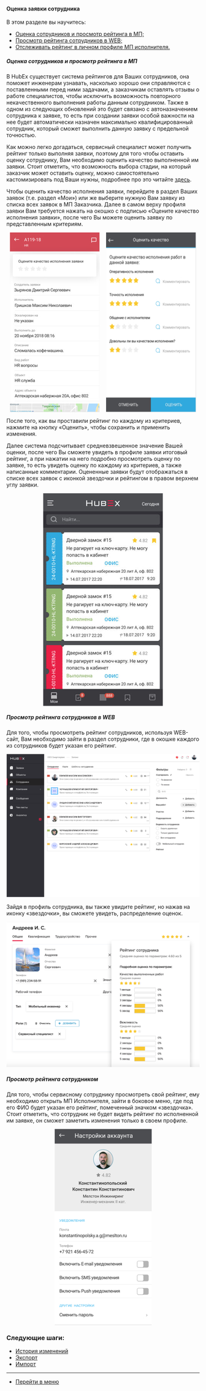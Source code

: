 #### Оценка заявки сотрудника
В этом разделе вы научитесь:
<html>
  <meta charset="utf-8">
  <title>Быстрый переход внутри документа</title>
 <ul>
       <li><a href="#rate1">Оценка сотрудников и просмотр рейтинга в МП;</a></li>
       <li><a href="#rate2">Просмотр рейтинга сотрудников в WEB;</a></li>
       <li><a href="#rate3">Отслеживать рейтинг в личном профиле МП исполнителя.</a></li>
 </ul>
</html>

<h5 id="rate1">Оценка сотрудников и просмотр рейтинга в МП</h5>

В HubEx существует система рейтингов для Ваших сотрудников, она поможет инженерам узнавать, насколько хорошо они справляются с поставленными перед ними задачами, а заказчикам оставлять отзывы о работе специалистов, чтобы исключить возможность повторного некачественного выполнения работы данным сотрудником. Также в одном из следующих обновлений это будет связано с автоназначением сотрудника к заявке, то есть при создании заявки особой важности на нее будет автоматически назначен максимально квалифицированный сотрудник, который сможет выполнить данную заявку с предельной точностью.

Как можно легко догадаться, сервисный специалист может получить рейтинг только выполняя заявки, поэтому для того чтобы оставить оценку сотруднику, Вам необходимо оценить качество выполненной им заявки. Стоит отметить, что возможность выбора стадии, на который заказчик может оставить оценку, можно самостоятельно кастомизировать под Ваши нужны, подробнее про это читайте [здесь](https://wiki.hubex.ru/docs/FAQ/RU/admin/ElementsOfInterface.html).

Чтобы оценить качество исполнения заявки, перейдите в раздел Ваших заявок (т.е. раздел «Мои») или же выберите нужную Вам заявку из списка всех заявок в МП Заказчика. Далее в самом верху профиля заявки Вам требуется нажать на окошко с подписью «Оцените качество исполнения заявки», после чего Вы можете оценить заявку по представленным критериям.

<div style="display: flex;">
  <img  style="margin: 0 auto; display: block; max-width: 100%;" src="/attachments/images/FAQ/USER/Ratings/rate2.jpg" /><img style="margin: 0 auto; display: block; max-width: 100%;" src="/attachments/images/FAQ/USER/Ratings/rate3.jpg" />
</div>

После того, как вы проставили рейтинг по каждому из критериев, нажмите на кнопку «Оценить», чтобы сохранить и применить изменения.

Далее система подсчитывает средневзвешенное значение Вашей оценки, после чего Вы сможете увидеть в профиле заявки итоговый рейтинг, а при нажатии на него подробно просмотреть оценку по заявке, то есть увидеть оценку по каждому из критериев, а также написанные комментарии. Оцененные заявки будут отображаться в списке всех заявок с иконкой звездочки и рейтингом в правом верхнем углу заявки.

<div>
  <img  style="margin: 0 auto; display: block; max-width: 100%;" src="/attachments/images/FAQ/USER/Ratings/rate1.jpg" />
</div>

<h5 id="rate2">Просмотр рейтинга сотрудников в WEB</h5>

Для того, чтобы просмотреть рейтинг сотрудников, используя WEB-сайт, Вам необходимо зайти в раздел сотрудники, где в окошке каждого из сотрудников будет указан его рейтинг.

![rate4.png](/attachments/images/FAQ/USER/Ratings/rate4.png)

Зайдя в профиль сотрудника, вы также увидите рейтинг, но нажав на иконку «звездочки», вы сможете увидеть, распределение оценок.

![rate5.png](/attachments/images/FAQ/USER/Ratings/rate5.png)

<h5 id="rate3">Просмотр рейтинга сотрудником</h5>

Для того, чтобы сервисному сотруднику просмотреть свой рейтинг, ему необходимо открыть МП Исполнителя, зайти в боковое меню, где под его ФИО будет указан его рейтинг, помеченный значком «звездочка». Стоит отметить, что сотрудник не будет видеть рейтинг по исполненной им заявке, он сможет заметить изменения только в своем профиле.

<div>
  <img  style="margin: 0 auto; display: block; max-width: 100%;" src="/attachments/images/FAQ/USER/Ratings/rate6.jpg" />
</div>



### Следующие шаги:
- [История изменений](./HistoryOfChanges.md)
- [Экспорт](./Export.md)
- [Импорт](./Import.md)

___
- [Перейти в меню](http://wiki.hubex.ru)
